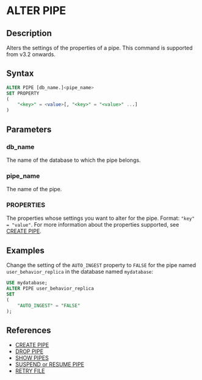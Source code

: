 ---
---

# ALTER PIPE

## Description

Alters the settings of the properties of a pipe. This command is supported from v3.2 onwards.

## Syntax

```SQL
ALTER PIPE [db_name.]<pipe_name> 
SET PROPERTY
(
    "<key>" = <value>[, "<key>" = "<value>" ...]
) 
```

## Parameters

### db_name

The name of the database to which the pipe belongs.

### pipe_name

The name of the pipe.

### PROPERTIES

The properties whose settings you want to alter for the pipe. Format: `"key" = "value"`. For more information about the properties supported, see [CREATE PIPE](../../../sql-reference/sql-statements/data-manipulation/CREATE_PIPE.md).

## Examples

Change the setting of the `AUTO_INGEST` property to `FALSE` for the pipe named `user_behavior_replica` in the database named `mydatabase`:

```SQL
USE mydatabase;
ALTER PIPE user_behavior_replica
SET
(
    "AUTO_INGEST" = "FALSE"
);
```

## References

- [CREATE PIPE](../data-manipulation/CREATE_PIPE.md)
- [DROP PIPE](../data-manipulation/DROP_PIPE.md)
- [SHOW PIPES](../data-manipulation/SHOW_PIPES.md)
- [SUSPEND or RESUME PIPE](../data-manipulation/SUSPEND_or_RESUME_PIPE.md)
- [RETRY FILE](../data-manipulation/RETRY_FILE.md)
